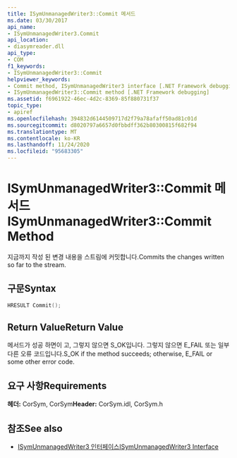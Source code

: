 ```yaml
---
title: ISymUnmanagedWriter3::Commit 메서드
ms.date: 03/30/2017
api_name:
- ISymUnmanagedWriter3.Commit
api_location:
- diasymreader.dll
api_type:
- COM
f1_keywords:
- ISymUnmanagedWriter3::Commit
helpviewer_keywords:
- Commit method, ISymUnmanagedWriter3 interface [.NET Framework debugging]
- ISymUnmanagedWriter3::Commit method [.NET Framework debugging]
ms.assetid: f6961922-46ec-4d2c-8369-85f880731f37
topic_type:
- apiref
ms.openlocfilehash: 394832d6144509717d2f79a78afaff50ad81c01d
ms.sourcegitcommit: d8020797a6657d0fbbdff362b80300815f682f94
ms.translationtype: MT
ms.contentlocale: ko-KR
ms.lasthandoff: 11/24/2020
ms.locfileid: "95683305"
---
```

# <a name="isymunmanagedwriter3commit-method"></a><span data-ttu-id="67153-102">ISymUnmanagedWriter3::Commit 메서드</span><span class="sxs-lookup"><span data-stu-id="67153-102">ISymUnmanagedWriter3::Commit Method</span></span>

<span data-ttu-id="67153-103">지금까지 작성 된 변경 내용을 스트림에 커밋합니다.</span><span class="sxs-lookup"><span data-stu-id="67153-103">Commits the changes written so far to the stream.</span></span>  
  
## <a name="syntax"></a><span data-ttu-id="67153-104">구문</span><span class="sxs-lookup"><span data-stu-id="67153-104">Syntax</span></span>  
  
```cpp  
HRESULT Commit();  
```  
  
## <a name="return-value"></a><span data-ttu-id="67153-105">Return Value</span><span class="sxs-lookup"><span data-stu-id="67153-105">Return Value</span></span>  

 <span data-ttu-id="67153-106">메서드가 성공 하면이 고, 그렇지 않으면 S_OK입니다. 그렇지 않으면 E_FAIL 또는 일부 다른 오류 코드입니다.</span><span class="sxs-lookup"><span data-stu-id="67153-106">S_OK if the method succeeds; otherwise, E_FAIL or some other error code.</span></span>  
  
## <a name="requirements"></a><span data-ttu-id="67153-107">요구 사항</span><span class="sxs-lookup"><span data-stu-id="67153-107">Requirements</span></span>  

 <span data-ttu-id="67153-108">**헤더:** CorSym, CorSym</span><span class="sxs-lookup"><span data-stu-id="67153-108">**Header:** CorSym.idl, CorSym.h</span></span>  
  
## <a name="see-also"></a><span data-ttu-id="67153-109">참조</span><span class="sxs-lookup"><span data-stu-id="67153-109">See also</span></span>

- [<span data-ttu-id="67153-110">ISymUnmanagedWriter3 인터페이스</span><span class="sxs-lookup"><span data-stu-id="67153-110">ISymUnmanagedWriter3 Interface</span></span>](isymunmanagedwriter3-interface.md)
